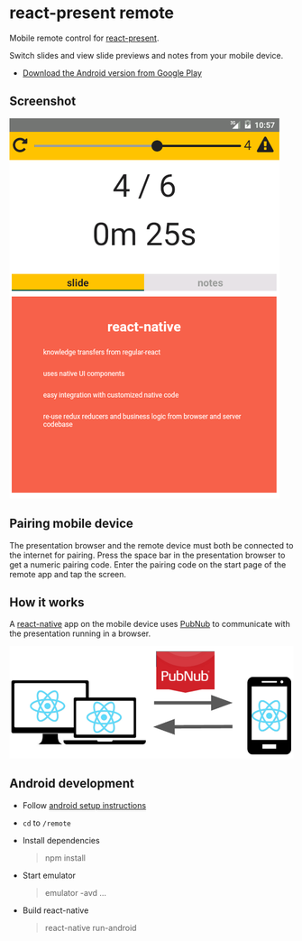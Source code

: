 # react-present remote

Mobile remote control for [react-present](../README.md).

Switch slides and view slide previews and notes from your mobile device.

 * [Download the Android version from Google Play](https://play.google.com/apps/testing/com.github.limscoder.ReactPresent)

## Screenshot

![](../lib/monster-trucking/images/device.png)

## Pairing mobile device

The presentation browser and the remote device must both be connected to the internet for pairing.
Press the space bar in the presentation browser to get a numeric pairing code.
Enter the pairing code on the start page of the remote app and tap the screen.

## How it works

A [react-native](https://facebook.github.io/react-native/) app on the mobile device uses [PubNub](https://www.pubnub.com/) to communicate with the presentation running in a browser.

![](../lib/monster-trucking/images/remote.png)

## Android development

 * Follow [android setup instructions](https://facebook.github.io/react-native/docs/android-setup.html)
 * `cd` to `/remote`
 * Install dependencies

    > npm install

 * Start emulator

    > emulator -avd ...

 * Build react-native

    > react-native run-android
